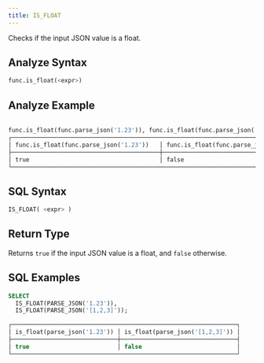```yaml
---
title: IS_FLOAT
---
```


Checks if the input JSON value is a float.

## Analyze Syntax

```python
func.is_float(<expr>)
```

## Analyze Example

```python

func.is_float(func.parse_json('1.23')), func.is_float(func.parse_json('[1,2,3]'))
┌────────────────────────────────────────────────────────────────────────────────────────┐
│ func.is_float(func.parse_json('1.23'))   │ func.is_float(func.parse_json('[1,2,3]'))   │
├──────────────────────────────────────────┼─────────────────────────────────────────────┤
│ true                                     │ false                                       │
└────────────────────────────────────────────────────────────────────────────────────────┘
```

## SQL Syntax

```sql
IS_FLOAT( <expr> )
```

## Return Type

Returns `true` if the input JSON value is a float, and `false` otherwise.

## SQL Examples

```sql
SELECT
  IS_FLOAT(PARSE_JSON('1.23')),
  IS_FLOAT(PARSE_JSON('[1,2,3]'));

┌────────────────────────────────────────────────────────────────┐
│ is_float(parse_json('1.23')) │ is_float(parse_json('[1,2,3]')) │
├──────────────────────────────┼─────────────────────────────────┤
│ true                         │ false                           │
└────────────────────────────────────────────────────────────────┘
```